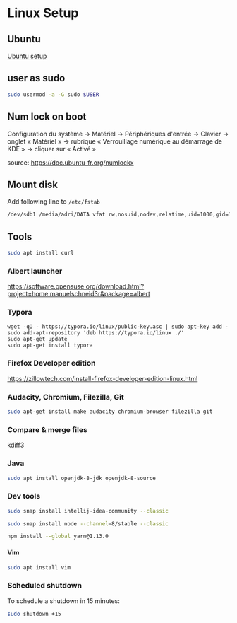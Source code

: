 # Linux Setup

## Ubuntu
[Ubuntu setup](./Ubuntu.md)

## user as sudo
```bash
sudo usermod -a -G sudo $USER
```

## Num lock on boot
Configuration du système → Matériel → Périphériques d'entrée → Clavier → onglet « Matériel » → rubrique « Verrouillage numérique au démarrage de KDE » → cliquer sur « Activé »

source: https://doc.ubuntu-fr.org/numlockx

## Mount disk
Add following line to `/etc/fstab`

```bash
/dev/sdb1 /media/adri/DATA vfat rw,nosuid,nodev,relatime,uid=1000,gid=1000,fmask=0022,dmask=0022,codepage=437,iocharset=iso8859-1,shortname=mixed
```

## Tools
```bash
sudo apt install curl
```

### Albert launcher
https://software.opensuse.org/download.html?project=home:manuelschneid3r&package=albert

### Typora
```
wget -qO - https://typora.io/linux/public-key.asc | sudo apt-key add -
sudo add-apt-repository 'deb https://typora.io/linux ./'
sudo apt-get update
sudo apt-get install typora
```

### Firefox Developer edition
https://zillowtech.com/install-firefox-developer-edition-linux.html

### Audacity, Chromium, Filezilla, Git
```bash
sudo apt-get install make audacity chromium-browser filezilla git 
```

### Compare & merge files
kdiff3


### Java
```bash
sudo apt install openjdk-8-jdk openjdk-8-source
```

### Dev tools
```bash
sudo snap install intellij-idea-community --classic

sudo snap install node --channel=8/stable --classic

npm install --global yarn@1.13.0
```

#### Vim
```bash
sudo apt install vim
```

### Scheduled shutdown
To schedule a shutdown in 15 minutes:
```bash
sudo shutdown +15
```
